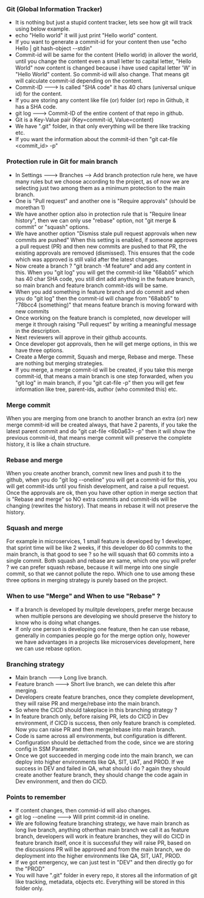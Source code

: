 ### Git (Global Information Tracker)
- It is nothing but just a stupid content tracker, lets see how git will track using below example.
- echo "Hello world" it will just print "Hello world" content.
- If you want to generate a commit-id for your content then use "echo Hello | git hash-object --stdin"
- Commit-id will be same for the content (Hello world) in allover the world, until you change the content even
  a small letter to capital letter, "Hello World" now content is changed because i have used capital letter
  'W' in "Hello World" content. So commit-id will also change. That means git will calculate commit-id
  depending on the content.
- Commit-ID ---> Is called "SHA code" it has 40 chars (universal unique id) for the content.
- If you are storing any content like file (or) folder (or) repo in Github, it has a SHA code.
- git log ---> Commit-ID of the entire content of that repo in github.
- Git is a Key-Value pair (Key=commit-id, Value=content)
- We have ".git" folder, in that only everything will be there like tracking etc.
- If you want the information about the commit-id then "git cat-file <commit_id> -p"

### Protection rule in Git for main branch
- In Settings ---> Branches --> Add branch protection rule here, we have many rules but we choose according to
  the project, as of now we are selecting just two among them as a minimum protection to the main branch.
- One is "Pull request" and another one is "Require approvals" (should be morethan 1)
- We have another option also in protection rule that is "Require linear history", then we can only use
  "rebase" option, not "git merge & commit" or "squash" options.
- We have another option "Dismiss stale pull request approvals when new commits are pushed" When this setting
  is enabled, if someone approves a pull request (PR) and then new commits are pushed to that PR, the existing
  approvals are removed (dismissed). This ensures that the code which was approved is still valid after the
  latest changes.
- Now create a branch ? "git branch -M feature" and add any content in this. When you "git log" you will get
  the commit-id like "68abb5" which has 40 char SHA code, you still dint add anything in the feature branch,
  so main branch and feature branch commit-ids will be same.
- When you add something in feature branch and do commit and when you do "git log" then the commit-id will
  change from "68abb5" to "78bcc4 (something)" that means feature branch is moving forward with new commits
- Once working on the feature branch is completed, now developer will merge it through raising "Pull request"
  by writing a meaningful message in the description.
- Next reviewers will approve in their github accounts.
- Once developer got approvals, then he will get merge options, in this we have three options.
- Create a Merge commit, Squash and merge, Rebase and merge. These are nothing but merging strategies.
- If you merge, a merge commit-id will be created, if you take this merge commit-id, that means a main branch
  is one step forwarded, when you "git log" in main branch, if you "git cat-file <cfaa64> -p" then you will
  get few information like tree, parent-ids, author (who commited this) etc.

### Merge commit
When you are merging from one branch to another branch an extra (or) new merge commit-id will be created always, that have 2 parents, if you take the latest parent commit and do "git cat-file <6b0a63> -p" then it will show the previous commit-id, that means merge commit will preserve the complete history, it is like a chain structure.

### Rebase and merge
When you create another branch, commit new lines and push it to the github, when you do "git log --oneline" you will get a commit-id for this, you will get commit-ids until you finish development, and raise a pull request. Once the approvals are ok, then you have other option in merge section that is "Rebase and merge" so NO extra commits and commit-ids will be changing (rewrites the history). That means in rebase it will not preserve the history.

### Squash and merge
For example in microservices, 1 small feature is developed by 1 developer, that sprint time will be like 2 weeks, if this developer do 60 commits to the main branch, is that good to see ? so he will squash that 60 commits into a single commit. Both squash and rebase are same, which one you will prefer ? we can prefer squash rebase, because it will merge into one single commit, so that we cannot pollute the repo. Which one to use among these three options in merging strategy is purely based on the project.

### When to use "Merge" and When to use "Rebase" ?
- If a branch is developed by mulitple developers, prefer merge because when multiple persons are developing
  we should preserve the history to know who is doing what changes.
- If only one person is developing one feature, then he can use rebase, generally in companies people go for
  the merge option only, however we have advantages in a projects like microservices development, here we can
  use rebase option.

### Branching strategy
- Main branch ---> Long live branch.
- Feature branch ---> Short live branch, we can delete this after merging.
- Developers create feature branches, once they complete development, they will raise PR and merge/rebase into
  the main branch.
- So where the CICD should takeplace in this branching strategy ?
- In feature branch only, before raising PR, lets do CICD in Dev environment, if CICD is success, then only
  feature branch is completed. Now you can raise PR and then merge/rebase into main branch.
- Code is same across all environments, but configuration is different.
- Configuration should be dettached from the code, since we are storing config in SSM Parameter.
- Once we got succeeded in merging code into the main branch, we can deploy into higher environments like QA,
  SIT, UAT, and PROD. If we success in DEV and failed in QA, what should i do ? again they should create
  another feature branch, they should change the code again in Dev environment, and then do CICD.
  
### Points to remember
- If content changes, then commid-id will also changes.
- git log --oneline ---> Will print commit-id in oneline.
- We are following feature branching strategy, we have main branch as long live branch, anything otherthan
  main branch we call it as feature branch, developers will work in feature branches, they will do CICD in
  feature branch itself, once it is successful they will raise PR, based on the discussions PR will be
  approved and from the main branch, we do deployment into the higher environments like QA, SIT, UAT, PROD.
- If we got emergency, we can just test in "DEV" and then directly go for the "PROD"
- You will have ".git" folder in every repo, it stores all the information of git like tracking, metadata,
  objects etc. Everything will be stored in this folder only.
